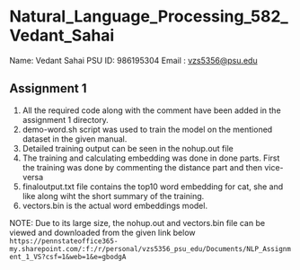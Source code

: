 # Natural_Language_Processing_582_Vedant_Sahai

Name: Vedant Sahai
PSU ID: 986195304
Email : vzs5356@psu.edu

## Assignment 1

1. All the required code along with the comment have been added in the assignment 1 directory.
2. demo-word.sh script was used to train the model on the mentioned dataset in the given manual.
3. Detailed training output can be seen in the nohup.out file
4. The training and calculating embedding was done in done parts. First the training was done by commenting the distance part and then vice-versa
5. finaloutput.txt file contains the top10 word embedding for cat, she and like along wiht the short summary of the training.
6. vectors.bin is the actual word embeddings model.

NOTE: Due to its large size, the nohup.out and vectors.bin file can be viewed and downloaded from the given link below
`https://pennstateoffice365-my.sharepoint.com/:f:/r/personal/vzs5356_psu_edu/Documents/NLP_Assignment_1_VS?csf=1&web=1&e=gbodgA `

